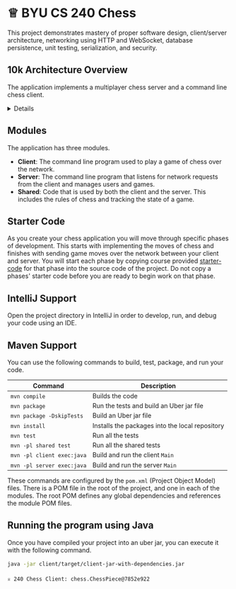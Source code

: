 # ♕ BYU CS 240 Chess

This project demonstrates mastery of proper software design, client/server architecture, networking using HTTP and WebSocket, database persistence, unit testing, serialization, and security.

## 10k Architecture Overview

The application implements a multiplayer chess server and a command line chess client.

<details>
    [![Sequence Diagram](./sequence_diagram.svg)](https://sequencediagram.org/index.html#initialData=IYYwLg9gTgBAwgGwJYFMB2YBQAHYUxIhK4YwDKKUAbpTngUSWDABLBoAmCtu+hx7ZhWqEUdPo0EwAIsDDAAgiBAoAzqswc5wAEbBVKGBx2ZM6MFACeq3ETQBzGAAYAdAE5M9qBACu2AMQALADMABwATG4gMP7I9gAWYDoIPoYASij2SKpgtIiopAC0AHzklDRQAFwwANoACgDyZAAqALowAPQ+BlAAOmgA3gBE3ZRowAC2KEOVQzBDADTzuOoA7tAcM3OL8ygTwEgIW-MAvpjCFTAlrOxclNXDo1DjU8c7Qyuq61Cbs-NLQz2ByOfyGZzYnG4sGuF1E1SgmWyuSgAAoMlkcpQMgBHVI5ACU53KoiupVk8iUKnU1XsKDAAFUeiini8UITyYplGpVKSjDpKgAxJCcGCMygcmA6SwwFmTMQ6BHAADWop6MFWSDA8RlPVZMGACEVHGlKAAHkiNBzKdyrjDiSpqmKoByiSIVLbShd7jAFIaUMBjc1legAKKmlTYAgQNCuy6Fa75czVQJOYL9YZTdTAWkzeYhqDeKo6sZy-V+gPS+RK9BgsycTBWrnqD1lN0oapoHwIBCxknXRtU1SVECK3JO5k9Dns7TW5vXYyVBQcDiq8XaXvu-szptDkf+3IKHxalHAI-xKcN7eD3kLpcrw9al2wzfXCF3IvopFYtRdrBvqEtl6RaPLqcpzNU2wAqeWrNBA1ZoOB8ynLGlAtomGDVOEThOOmIyga8MAQf88zQfEsHwYh2xnOgHCmF4vgBNA7C0jEApwCG0hwAoMAADIQFkMbocwdrUN69RNG0nQGOoSDRrhsqvKCAKfN8vxUShUAlP+9wgSWimQcs+hfBsbzgrcUIlM+7YIPxwoonxAk4niYCElZJQDtylS0gyTIKWyl4UjuJQLkKIpOhKUrFs8cobigAA88YedS4Xrm5xRWZUFRIAAZpYTp1EZqkoil8hLCpGyufaKDuVenl7nIKAPvEJ5nheSWqMF-J3j6Z4yOu2lQAlhQZQ5woZKov4aUNA2VAM8x+W8UFnuRNagjAZxCUNQGVFhOGDPN+HTEpJHLXBq3bOtda0Z43h+P4XgoOgMRxIkD1PQ5vhYEJvLbbU0ghjxIbNCG7QdNJqiyWg-SkStMZAVp5n3KR0BIAAXnIkPVHFMNnWgxSYANllVZUNn2J99n8Z9TlqC5sU1YFg5eXS444-B04M9ynWVAA4nSq6wNl3gTD1WrmIQGPRjAsOxUN7WVCVwB08UcsIhMEA0E1E5rvI7OcoOXMZGrND6meYsgBLaAwJA8H6uoEBEA1K4alq-ME4jg3xiNlNHuNk1AdN7uzRtyDmFt5T3Lt6bUfWN0Mf4CIrv42DCiqPFIjA3Nyho30iRU1Q1NzQOg-YcrQ6d8EaQjkJI2eKPo1GaBY6z6D44T6XE8gOSZ5m9lIt3ajUwSSty95LPl+guuzh1xQLrzzBOjAgsQMLTVmxbUu4zLiW1clk6pVV9N6553m+gg-eqCik9BTP-Jzz63YZ1nW+FHLcAQN2KDgJDcX9xyrfu2HNslQ05dyzuNbA0YDBTXjDNOaQwS6ZlzDUYYCCUAAElpC5gAIzhGCIEAEqx4iahQE6Vki15jJFAEqUhYFjrwLlAAOTlKCE4SwXDsJgK0YOBQwCALzpHfa9DEH5xQXKDB2DcH4PmIQ4hND9LESGJQkA1DDrkKESgJhUwWFsI4Vwq6dFboBA4AAdjcE4FATgYghmCHAdiAA2eAo5DD9xgJgHOnpw5FnEi0YupdxjjyhoI1BmijoXTOPDYoM1kZQDRhbJuATijpnmME2hYS3bV00u3IB9Vcj9xRHAJx-dB60zSiPZmTJm5oCvvrG+PM+YLyXivU2GBxYNw3hXKyssd5DgVsPbpw5Clyi1s6bQ1TOa1O6mgFAqxH5THVJqbUC8nxVS6Rzakv9+oAM9sTAp+4UBFLUBAtAUD-YwMDnA1B4jqg4LwZdTa2zRJVAERcsRmDrmSMujRAxcdLAoG7BAGZsQkAJDAL8-5MyABSEBhSzMMP4JRSo3EhyKB4x5+c6j0kkh0VBZcYK4ySR8BAwBflQDfjZKAWwADqLA0HAw6AAIR4goOAABpd4ly3kwBuYES6ESom1xifXTGMBsYJIJdgIlJKyXQCpTSuljLmVsoBByiRtyzIZKJkAgAVtCtAeSoXCgObiGmlU2yHynkzHylAWp4rZgFI+6guZ3waULEW8Q15tOlp07eayel73kH031lq8kcrGY62pd8XGNNhTADBW85YbIDaU-pAYOCwTyU8DkZVJWUGlVAMN08Fz0mwFoXIMbnbaimasBA0pU0oBXAvCtVt3VIFgBK4lqEQDv2gOk98fC4QGr1XKcBkCxCnMKLA7hocHn8OwlHfRsc7peGJc9YFr0oArsQP6WAwBsAStaZDVx7jWx5z+gDIGINOjGErpE856r3yaqoHCEA3A8AKD3cgc2DdL6BodbuV9UBT5OgvgWrm0g-l0jUGWBA-MeQwtFkYbQegTkH2Vv0l927T5NVhiB+1U8uZbrwDyA0MHV4tK-YenDMB4PusQ-IZDY7UNyww2+7s58f3tTAxB3IxGH7n2o5bBDpbdD6DEANftDpCOAY-Qe6MI7jmMceQHDJQckU8L4RHOdgxo60SAA)
</details>

## Modules

The application has three modules.

- **Client**: The command line program used to play a game of chess over the network.
- **Server**: The command line program that listens for network requests from the client and manages users and games.
- **Shared**: Code that is used by both the client and the server. This includes the rules of chess and tracking the state of a game.

## Starter Code

As you create your chess application you will move through specific phases of development. This starts with implementing the moves of chess and finishes with sending game moves over the network between your client and server. You will start each phase by copying course provided [starter-code](./starter-code) for that phase into the source code of the project. Do not copy a phases' starter code before you are ready to begin work on that phase.

## IntelliJ Support

Open the project directory in IntelliJ in order to develop, run, and debug your code using an IDE.

## Maven Support

You can use the following commands to build, test, package, and run your code.

| Command                    | Description                                     |
|----------------------------| ----------------------------------------------- |
| `mvn compile`              | Builds the code                                 |
| `mvn package`              | Run the tests and build an Uber jar file        |
| `mvn package -DskipTests`  | Build an Uber jar file                          |
| `mvn install`              | Installs the packages into the local repository |
| `mvn test`                 | Run all the tests                               |
| `mvn -pl shared test`      | Run all the shared tests                        |
| `mvn -pl client exec:java` | Build and run the client `Main`                 |
| `mvn -pl server exec:java` | Build and run the server `Main`                 |

These commands are configured by the `pom.xml` (Project Object Model) files. There is a POM file in the root of the project, and one in each of the modules. The root POM defines any global dependencies and references the module POM files.

## Running the program using Java

Once you have compiled your project into an uber jar, you can execute it with the following command.

```sh
java -jar client/target/client-jar-with-dependencies.jar

♕ 240 Chess Client: chess.ChessPiece@7852e922
```
